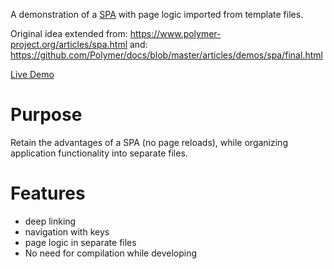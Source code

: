 A demonstration of a [SPA](http://en.wikipedia.org/wiki/Single-page_application) with page logic imported from template files.

Original idea extended from: https://www.polymer-project.org/articles/spa.html
and: https://github.com/Polymer/docs/blob/master/articles/demos/spa/final.html

[Live Demo](https://MetaMemoryT.github.io/spa-with-imported-template-demo)

# Purpose
Retain the advantages of a SPA (no page reloads), while organizing application functionality into separate files.

# Features
- deep linking
- navigation with keys
- page logic in separate files
- No need for compilation while developing
